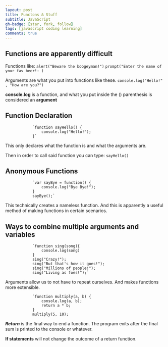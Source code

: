 ```yaml
---
layout: post
title: Functons & Stuff
subtitle: JavaScript
gh-badge: [star, fork, follow]
tags: [javascript coding learning]
comments: true
---
```


## Functions are apparently difficult

Functions like:
                `alert("Beware the boogeyman!")`
                `prompt("Enter the name of your fav beer!: )`

Arguments are what you put into functions like these.
                `console.log("Hello!" , "How are you?")`

**console.log** is a function, and what you put inside the () parenthesis is considered an **argument**

## Function Declaration

                `function sayHello() {
                    console.log("Hello!");
                }`
This only declares what the function is and what the arguments are.

Then in order to call said function you can type:
                `sayHello()`

## Anonymous Functions

                `var sayBye = function() {
                    console.log("Bye Bye!");
                }
                sayBye();`

This technically creates a nameless function. And this is apparently a useful method of making functions in certain scenarios.

## Ways to combine multiple arguments and variables

                `function sing(song){
                    console.log(song)
                }
                sing("Crazy!");
                sing("But that's how it goes!");
                sing("Millions of people!");
                sing("Living as foes!");`

Arguments allow us to not have to repeat ourselves. And makes functions more extensible.

                `function multiply(a, b) {
                    console.log(a, b);
                    return a * b;
                }
                multiply(5, 10);

***Return*** is the final way to end a function. The program exits after the final sum is printed to the console or whatever.

**If statements** will not change the outcome of a return function.
